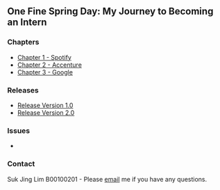 ## One Fine Spring Day: My Journey to Becoming an Intern 

### Chapters

- [Chapter 1 - Spotify](Chapter01.md)
- [Chapter 2 - Accenture](Chapter02.md)
- [Chapter 3 - Google](Chapter03.md)

### Releases

- [Release Version 1.0](https://github.com/limsukjing/github-story-2019/releases)
- [Release Version 2.0](https://github.com/limsukjing/github-story-2019/releases/tag/v2.0)

### Issues

-

### Contact 

Suk Jing Lim B00100201 - Please [email](mailto:b00100201@student.itb.ie) me if you have any questions.
